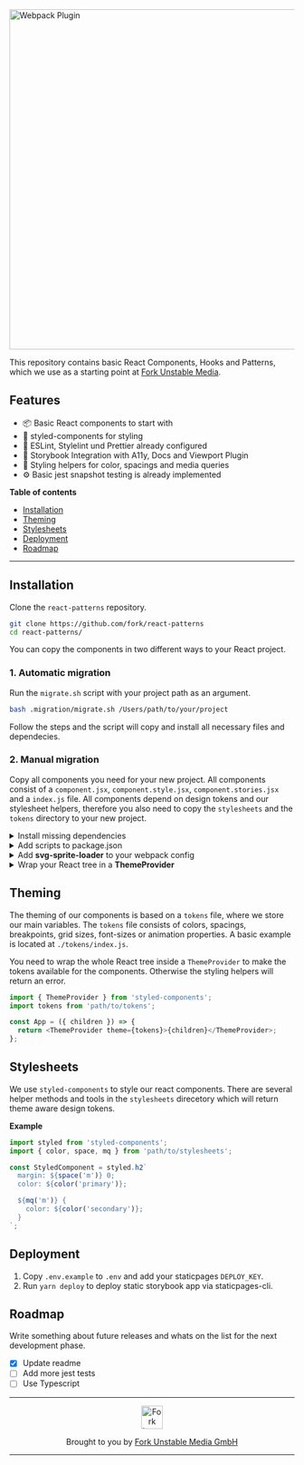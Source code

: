 <div align="left">
    <img width="600" title="Webpack Plugin" src="http://github.fork.de/ReactPatterns1.svg">
</div>

This repository contains basic React Components, Hooks and Patterns, which we use as a starting point at [Fork Unstable Media](https://www.fork.de/).

## Features

- 📦 Basic React components to start with
- 💅 styled-components for styling
- 🔧 ESLint, Stylelint und Prettier already configured
- 🧱 Storybook Integration with A11y, Docs and Viewport Plugin
- 📐 Styling helpers for color, spacings and media queries
- ⚙️ Basic jest snapshot testing is already implemented

**Table of contents**

- [Installation](#installation)
- [Theming](#theming)
- [Stylesheets](#stylesheets)
- [Deployment](#deployment)
- [Roadmap](#roadmap)

---

## Installation

Clone the `react-patterns` repository.

```sh
git clone https://github.com/fork/react-patterns
cd react-patterns/
```

You can copy the components in two different ways to your React project.

### 1. Automatic migration

Run the `migrate.sh` script with your project path as an argument.

```sh
bash .migration/migrate.sh /Users/path/to/your/project
```

Follow the steps and the script will copy and install all necessary files and dependecies.

### 2. Manual migration

Copy all components you need for your new project. All components consist of a `component.jsx`, `component.style.jsx`, `component.stories.jsx` and a `index.js` file. All components depend on design tokens and our stylesheet helpers, therefore you also need to copy the `stylesheets` and the `tokens` directory to your new project.

<details>
  <summary>Install missing dependencies</summary>

```sh
# Install dependencies
yarn add react react-dom styled-components prop-types lazysizes picturefill what-input js-cookie svg-sprite-loader

# Install dev dependencies
yarn add -D @storybook/react @storybook/addon-a11y @storybook/theming @storybook/addon-docs @storybook/addon-viewport babel-loader @babel/core babel-jest enzyme enzyme-adapter-react-16 enzyme-to-json jest react-is react-test-renderer @4rk/staticpages-cli
```

</details>

<details>
  <summary>Add scripts to package.json</summary>

```sh
"storybook": "start-storybook -s ./public -p 8000",
"storybook:build": "build-storybook",
"deploy": "yarn storybook:build && staticpages-cli",
"test": "jest --config ./jest.config.json",
"test:update": "jest --config ./jest.config.json -u"
```

</details>

<details>
  <summary>Add <b>svg-sprite-loader</b> to your webpack config</summary>

The components make use of the 'svg-sprite-loader'. Make sure you add the following rule to your webpack config:

```js
{
  test: /\.svg$/,
  loader: "svg-sprite-loader"
}
```

</details>

<details>
  <summary>Wrap your React tree in a <b>ThemeProvider</b></summary>

```js
import React from 'react';
import { ThemeProvider } from 'styled-components';

import tokens from 'path/to/tokens';

export default () => (
  <ThemeProvider theme={tokens}>
    <ReactTree />
  </ThemeProvider>
);
```

</details>

## Theming

The theming of our components is based on a `tokens` file, where we store our main variables. The `tokens` file consists of colors, spacings, breakpoints, grid sizes, font-sizes or animation properties. A basic example is located at `./tokens/index.js`.

You need to wrap the whole React tree inside a `ThemeProvider` to make the tokens available for the components. Otherwise the styling helpers will return an error.

```js
import { ThemeProvider } from 'styled-components';
import tokens from 'path/to/tokens';

const App = ({ children }) => {
  return <ThemeProvider theme={tokens}>{children}</ThemeProvider>;
};
```

## Stylesheets

We use `styled-components` to style our react components. There are several helper methods and tools in the `stylesheets` direcetory which will return theme aware design tokens.

**Example**

```js
import styled from 'styled-components';
import { color, space, mq } from 'path/to/stylesheets';

const StyledComponent = styled.h2`
  margin: ${space('m')} 0;
  color: ${color('primary')};

  ${mq('m')} {
    color: ${color('secondary')};
  }
`;
```

## Deployment

1. Copy `.env.example` to `.env` and add your staticpages `DEPLOY_KEY`.
2. Run `yarn deploy` to deploy static storybook app via staticpages-cli.

## Roadmap

Write something about future releases and whats on the list for the next development phase.

- [x] Update readme
- [ ] Add more jest tests
- [ ] Use Typescript

---

<div align="center">
  <img src="http://github.fork.de/heart.png" width="38" height="41" alt="Fork Logo" />

  <p>Brought to you by <a href="https://www.fork.de">Fork Unstable Media GmbH</a></p>
</div>

---
